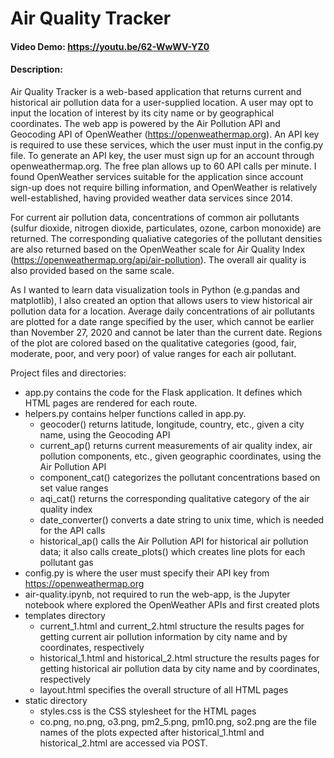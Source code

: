 # Air Quality Tracker
#### Video Demo:  https://youtu.be/62-WwWV-YZ0
#### Description:
Air Quality Tracker is a web-based application that returns current and historical air pollution data for a user-supplied location. A user may opt to input the location of interest by its city name or by geographical coordinates. The web app is powered by the Air Pollution API and Geocoding API of OpenWeather (https://openweathermap.org). An API key is required to use these services, which the user must input in the config.py file. To generate an API key, the user must sign up for an account through openweathermap.org. The free plan allows up to 60 API calls per minute. I found OpenWeather services suitable for the application since account sign-up does not require billing information, and OpenWeather is relatively well-established, having provided weather data services since 2014.

For current air pollution data, concentrations of common air pollutants (sulfur dioxide, nitrogen dioxide, particulates, ozone, carbon monoxide) are returned. The corresponding qualiative categories of the pollutant densities are also returned based on the OpenWeather scale for Air Quality Index (https://openweathermap.org/api/air-pollution). The overall air quality is also provided based on the same scale.

As I wanted to learn data visualization tools in Python (e.g.pandas and matplotlib), I also created an option that allows users to view historical air pollution data for a location. Average daily concentrations of air pollutants are plotted for a date range specified by the user, which cannot be earlier than November 27, 2020 and cannot be later than the current date. Regions of the plot are colored based on the qualitative categories (good, fair, moderate, poor, and very poor) of value ranges for each air pollutant.

Project files and directories:
- app.py contains the code for the Flask application. It defines which HTML pages are rendered for each route.
- helpers.py contains helper functions called in app.py.
    - geocoder() returns latitude, longitude, country, etc., given a city name, using the Geocoding API
    - current_ap() returns current measurements of air quality index, air pollution components, etc., given geographic coordinates, using the Air Pollution API
    - component_cat() categorizes the pollutant concentrations based on set value ranges
    - aqi_cat() returns the corresponding qualitative category of the air quality index
    - date_converter() converts a date string to unix time, which is needed for the API calls
    - historical_ap() calls the Air Pollution API for historical air pollution data; it also calls create_plots() which creates line plots for each pollutant gas
- config.py is where the user must specify their API key from https://openweathermap.org
- air-quality.ipynb, not required to run the web-app, is the Jupyter notebook where explored the OpenWeather APIs and first created plots
- templates directory
    - current_1.html and current_2.html structure the results pages for getting current air pollution information by city name and by coordinates, respectively 
    - historical_1.html and historical_2.html structure the results pages for getting historical air pollution data by city name and by coordinates, respectively
    - layout.html specifies the overall structure of all HTML pages
- static directory
    - styles.css is the CSS stylesheet for the HTML pages
    - co.png, no.png, o3.png, pm2_5.png, pm10.png, so2.png are the file names of the plots expected after historical_1.html and historical_2.html are accessed via POST.